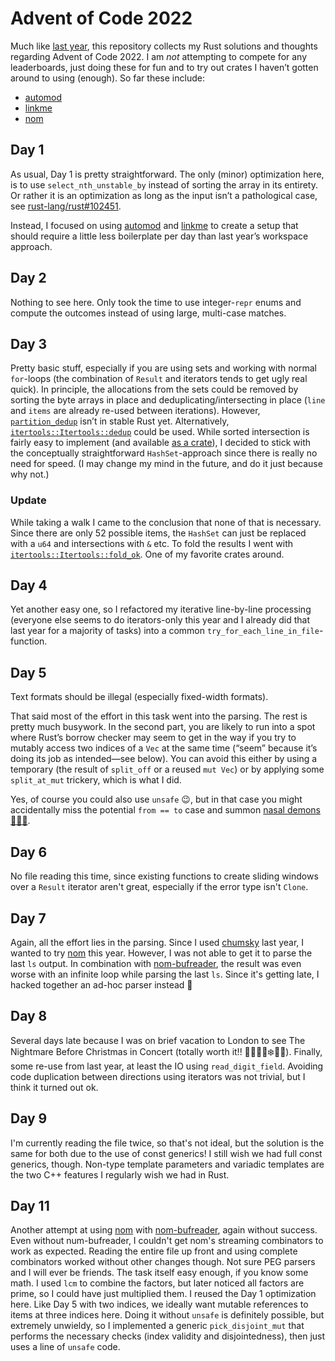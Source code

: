 # Advent of Code 2022

Much like [last year](https://github.com/l0calh05t/advent-of-code-2021), this repository collects my Rust solutions and thoughts regarding Advent of Code 2022.
I am *not* attempting to compete for any leaderboards, just doing these for fun and to try out crates I haven’t gotten around to using (enough).
So far these include:

- [automod](https://github.com/dtolnay/automod)
- [linkme](https://github.com/dtolnay/linkme)
- [nom](https://github.com/Geal/nom)

## Day 1

As usual, Day 1 is pretty straightforward.
The only (minor) optimization here, is to use `select_nth_unstable_by` instead of sorting the array in its entirety.
Or rather it is an optimization as long as the input isn’t a pathological case, see [rust-lang/rust#102451](https://github.com/rust-lang/rust/issues/102451).

Instead, I focused on using [automod](https://github.com/dtolnay/automod) and [linkme](https://github.com/dtolnay/linkme) to create a setup that should require a little less boilerplate per day than last year’s workspace approach.

## Day 2

Nothing to see here.
Only took the time to use integer-`repr` enums and compute the outcomes instead of using large, multi-case matches.

## Day 3

Pretty basic stuff, especially if you are using sets and working with normal `for`-loops (the combination of `Result` and iterators tends to get ugly real quick).
In principle, the allocations from the sets could be removed by sorting the byte arrays in place and deduplicating/intersecting in place (`line` and `items` are already re-used between iterations).
However, [`partition_dedup`](https://doc.rust-lang.org/std/primitive.slice.html#method.partition_dedup) isn’t in stable Rust yet.
Alternatively, [`itertools::Itertools::dedup`](https://docs.rs/itertools/latest/itertools/trait.Itertools.html#method.dedup) could be used.
While sorted intersection is fairly easy to implement (and available [as a crate](https://docs.rs/sorted_intersection/latest/sorted_intersection/)), I decided to stick with the conceptually straightforward `HashSet`-approach since there is really no need for speed.
(I may change my mind in the future, and do it just because why not.)

### Update

While taking a walk I came to the conclusion that none of that is necessary.
Since there are only 52 possible items, the `HashSet` can just be replaced with a `u64` and intersections with `&` etc.
To fold the results I went with [`itertools::Itertools::fold_ok`](https://docs.rs/itertools/latest/itertools/trait.Itertools.html#method.fold_ok).
One of my favorite crates around.

## Day 4

Yet another easy one, so I refactored my iterative line-by-line processing (everyone else seems to do iterators-only this year and I already did that last year for a majority of tasks) into a common `try_for_each_line_in_file`-function.

## Day 5

Text formats should be illegal (especially fixed-width formats).

That said most of the effort in this task went into the parsing.
The rest is pretty much busywork.
In the second part, you are likely to run into a spot where Rust’s borrow checker may seem to get in the way if you try to mutably access two indices of a `Vec` at the same time (“seem” because it’s doing its job as intended—see below).
You can avoid this either by using a temporary (the result of `split_off` or a reused `mut Vec`) or by applying some `split_at_mut` trickery, which is what I did.

Yes, of course you could also use `unsafe` 😉, but in that case you might accidentally miss the potential `from == to` case and summon [nasal demons 👃🏻👿](http://catb.org/jargon/html/N/nasal-demons.html).

## Day 6

No file reading this time, since existing functions to create sliding windows over a `Result` iterator aren't great, especially if the error type isn't `Clone`.

## Day 7

Again, all the effort lies in the parsing.
Since I used [chumsky](https://github.com/zesterer/chumsky/) last year, I wanted to try [nom](https://github.com/Geal/nom) this year.
However, I was not able to get it to parse the last `ls` output.
In combination with [nom-bufreader](https://github.com/rust-bakery/nom-bufreader), the result was even worse with an infinite loop while parsing the last `ls`.
Since it's getting late, I hacked together an ad-hoc parser instead 🫤

## Day 8

Several days late because I was on brief vacation to London to see The Nightmare Before Christmas in Concert (totally worth it!! 🎃🎅🏿👻❄️🦇🎄).
Finally, some re-use from last year, at least the IO using `read_digit_field`.
Avoiding code duplication between directions using iterators was not trivial, but I think it turned out ok.

## Day 9

I'm currently reading the file twice, so that's not ideal, but the solution is the same for both due to the use of const generics!
I still wish we had full const generics, though.
Non-type template parameters and variadic templates are the two C++ features I regularly wish we had in Rust.

## Day 11

Another attempt at using [nom](https://github.com/Geal/nom) with [nom-bufreader](https://github.com/rust-bakery/nom-bufreader), again without success.
Even without num-bufreader, I couldn't get nom's streaming combinators to work as expected.
Reading the entire file up front and using complete combinators worked without other changes though.
Not sure PEG parsers and I will ever be friends.
The task itself easy enough, if you know some math.
I used `lcm` to combine the factors, but later noticed all factors are prime, so I could have just multiplied them.
I reused the Day 1 optimization here.
Like Day 5 with two indices, we ideally want mutable references to items at three indices here.
Doing it without `unsafe` is definitely possible, but extremely unwieldy, so I implemented a generic `pick_disjoint_mut` that performs the necessary checks (index validity and disjointedness), then just uses a line of `unsafe` code.
